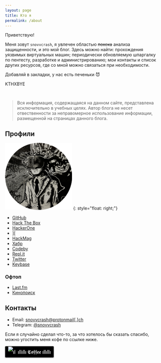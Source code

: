```yaml
---
layout: page
title: Кто я
permalink: /about
---
```


Приветствую!

Меня зовут `snovvcrash`, я увлечен областью <strike>похека</strike> анализа защищенности, и это мой блог. Здесь можно найти: прохождения уязвимых виртуальных машин; периодически обновляемую шпаргалку по пентесту, разработке и администрированию; мои контакты и список других ресурсов, где со мной можно связаться при необходимости.

Добавляй в закладки, у нас есть печеньки :smiling_imp:

KTHXBYE

[//]: # (<a class="github-button" href="https://github.com/snovvcrash" data-size="large" aria-label="Follow @snovvcrash on GitHub">Follow the White Hat</a>)

<script src="https://www.hackthebox.eu/badge/51037"></script>
<br>

> Вся информация, содержащаяся на данном сайте, представлена исключительно в учебных целях. Автор блога не несет отвественности за неправомерное использование информации, размещенной на страницах данного блога.

## Профили

![avatar.png](/assets/images/avatar.png)
{: style="float: right;"}

* [GitHub](https://github.com/snovvcrash "snovvcrash (Sam Freeside)")
* [Hack The Box](https://www.hackthebox.eu/profile/51037 "Hack The Box :: snovvcrash :: Member profile")
* [HackerOne](https://hackerone.com/snovvcrash)
* [\]\[](https://xakep.ru/author/snovvcrash/ "snovvcrash, автор на «Хакер»")
* [HackMag](https://hackmag.com/author/snovvcrash/ "snovvcrash – HackMag")
* [Хабр](https://habr.com/users/snovvcrash/posts "Публикации / Профиль snovvcrash / Хабр")
* [Codeby](https://codeby.net/forum/members/snovvcrash.103302/ "snovvcrash / Форум информационной безопасности и защиты информации")
* [Repl.it](https://repl.it/@snovvcrash "Repl.it - snovvcrash")
* [Twitter](https://twitter.com/snovvcrash "Sam Freeside (@snovvcrash) / Твиттер")
* [Keybase](https://keybase.io/snovvcrash "snovvcrash (Sam Freeside) / Keybase")

### Офтоп

* [Last.fm](https://www.last.fm/user/snovvcrash "snovvcrash’s Music Profile / Last.fm")
* [Кинопоиск](https://www.kinopoisk.ru/user/2391203/ "Профиль: snovvcrash / Кинопоиск")

## Контакты

* Email: [snovvcrash@protonmail[.]ch](mailto:snovvcrash@protonmail[.]ch)
* Telegram: [@snovvcrash](https://t.me/snovvcrash)

Если я случайно сделал что-то, за что хотелось бы сказать спасибо, можно угостить меня кофе по ссылке ниже.

<style>.bmc-button img{width: 27px !important;margin-bottom: 1px !important;box-shadow: none !important;border: none !important;vertical-align: middle !important;}.bmc-button{line-height: 36px !important;height:37px !important;text-decoration: none !important;display:inline-flex !important;color:#ffffff !important;background-color:#000000 !important;border-radius: 3px !important;border: 1px solid transparent !important;padding: 0px 9px !important;font-size: 17px !important;letter-spacing:-0.08px !important;box-shadow: 0px 1px 2px rgba(190, 190, 190, 0.5) !important;-webkit-box-shadow: 0px 1px 2px 2px rgba(190, 190, 190, 0.5) !important;margin: 0 auto !important;font-family:'Lato', sans-serif !important;-webkit-box-sizing: border-box !important;box-sizing: border-box !important;-o-transition: 0.3s all linear !important;-webkit-transition: 0.3s all linear !important;-moz-transition: 0.3s all linear !important;-ms-transition: 0.3s all linear !important;transition: 0.3s all linear !important;}.bmc-button:hover, .bmc-button:active, .bmc-button:focus {-webkit-box-shadow: 0px 1px 2px 2px rgba(190, 190, 190, 0.5) !important;text-decoration: none !important;box-shadow: 0px 1px 2px 2px rgba(190, 190, 190, 0.5) !important;opacity: 0.85 !important;color:#ffffff !important;}</style><link href="https://fonts.googleapis.com/css?family=Lato&subset=latin,latin-ext" rel="stylesheet"><a class="bmc-button" target="_blank" href="https://www.buymeacoffee.com/snovvcrash"><img src="https://www.buymeacoffee.com/assets/img/BMC-btn-logo.svg" alt="ıllıllı 𝕮𝖔𝖋𝖋𝖊𝖊 ıllıllı"><span style="margin-left:5px">ıllıllı 𝕮𝖔𝖋𝖋𝖊𝖊 ıllıllı</span></a>
